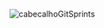 ![cabecalhoGitSprints](https://github.com/user-attachments/assets/fee2129e-d62d-4c98-a18e-c4baaf886950)
